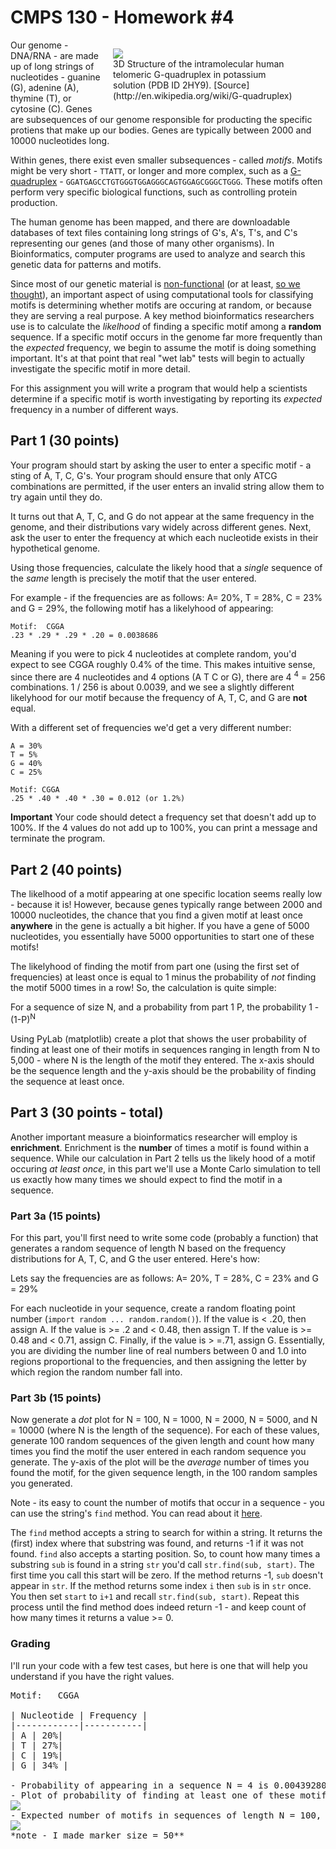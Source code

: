 # CMPS 130 - Homework #4

<figure style="width:300px; margin-left:1em;margin-bottom:1em;float:right">
  <img src="quad.gif" />
  <figcaption>3D Structure of the intramolecular human telomeric G-quadruplex in potassium solution (PDB ID 2HY9).  [Source](http://en.wikipedia.org/wiki/G-quadruplex)</figcaption>
</figure>
Our genome - DNA/RNA - are made up of long strings of nucleotides - guanine (G), adenine (A), thymine (T), or cytosine (C).  Genes are subsequences of our genome responsible for producting the specific protiens that make up our bodies.  Genes are typically between 2000 and 10000 nucleotides long.

Within genes, there exist even smaller subsequences - called *motifs*.  Motifs might be very short - `TTATT`, or longer and more complex, such as a [G-quadruplex](http://en.wikipedia.org/wiki/G-quadruplex) - `GGATGAGCCTGTGGGTGGAGGGCAGTGGAGCGGGCTGGG`.  These motifs often perform very specific biological functions, such as controlling protein production.

The human genome has been mapped, and there are downloadable databases of text files containing long strings of G's, A's, T's, and C's representing our genes (and those of many other organisms).  In Bioinformatics, computer programs are used to analyze and search this genetic data for patterns and motifs.

Since most of our genetic material is [non-functional](http://en.wikipedia.org/wiki/Noncoding_DNA) (or at least, [so we thought](http://healthland.time.com/2012/09/06/junk-dna-not-so-useless-after-all/)), an important aspect of using computational tools for classifying motifs is determining whether motifs are occuring at random, or because they are serving a real purpose.  A key method bioinformatics researchers use is to calculate the *likelhood* of finding a specific motif among a **random** sequence.  If a specific motif occurs in the genome far more frequently than the *expected* frequency, we begin to assume the motif is doing something important.  It's at that point that real "wet lab" tests will begin to actually investigate the specific motif in more detail.

For this assignment you will write a program that would help a scientists determine if a specific motif is worth investigating by reporting its *expected* frequency in a number of different ways.

## Part 1 (30 points)
Your program should start by asking the user to enter a specific motif - a sting of A, T, C, G's.  Your program should ensure that only ATCG combinations are permitted, if the user enters an invalid string allow them to try again until they do.

It turns out that A, T, C, and G do not appear at the same frequency in the genome, and their distributions vary widely across different genes.  Next, ask the user to enter the frequency at which each nucleotide exists in their hypothetical genome.  

Using those frequencies, calculate the likely hood that a *single* sequence of the *same* length is precisely the motif that the user entered.

For example - if the frequencies are as follows:  A= 20%, T = 28%, C = 23% and G = 29%, the following motif has a likelyhood of appearing:

```
Motif:  CGGA
.23 * .29 * .29 * .20 = 0.0038686
```
Meaning if you were to pick 4 nucleotides at complete random, you'd expect to see CGGA roughly 0.4% of the time. This makes intuitive sense, since there are 4 nucleotides and 4 options (A T C or G), there are 4 <sup>4</sup> = 256 combinations.  1 / 256 is about 0.0039, and we see a slightly different likelyhood for our motif because the frequency of A, T, C, and G are **not** equal.

With a different set of frequencies we'd get a very different number:
```
A = 30%
T = 5%
G = 40%
C = 25%

Motif: CGGA
.25 * .40 * .40 * .30 = 0.012 (or 1.2%)
```
**Important** Your code should detect a frequency set that doesn't add up to 100%.  If the 4 values do not add up to 100%, you can print a message and terminate the program.

## Part 2 (40 points)
The likelhood of a motif appearing at one specific location seems really low - because it is!  However, because genes typically range between 2000 and 10000 nucleotides, the chance that you find a given motif at least once **anywhere** in the gene is actually a bit higher.  If you have a gene of 5000 nucleotides, you essentially have 5000 opportunities to start one of these motifs!  

The likelyhood of finding the motif from part one (using the first set of frequencies) at least once is equal to 1 minus the probability of *not* finding the motif 5000 times in a row!  So, the calculation is quite simple:

For a sequence of size N, and a probability from part 1 P, the probability 1 - (1-P)<sup>N

Using PyLab (matplotlib) create a plot that shows the user probability of finding at least one of their motifs in sequences ranging in length from N to 5,000 - where N is the length of the motif they entered.  The x-axis should be the sequence length and the y-axis should be the probability of finding the sequence at least once.

## Part 3 (30 points - total)
Another important measure a bioinformatics researcher will employ is **enrichment**.  Enrichment is the **number** of times a motif is found within a sequence.  While our calculation in Part 2 tells us the likely hood of a motif occuring *at least once*, in this part we'll use a Monte Carlo simulation to tell us exactly how many times we should expect to find the motif in a sequence.

### Part 3a (15 points)
For this part, you'll first need to write some code (probably a function) that generates a random sequence of length N based on the frequency distributions for A, T, C, and G the user entered.  Here's how:

Lets say the frequencies are as follows:  A= 20%, T = 28%, C = 23% and G = 29%

For each nucleotide in your sequence, create a random floating point number (`import random ... random.random()`).  If the value is < .20, then assign A. If the value is >= .2 and < 0.48, then assign T.  If the value is >= 0.48 and < 0.71, assign C.  Finally, if the value is > =.71, assign G.  Essentially, you are dividing the number line of real numbers between 0 and 1.0 into regions proportional to the frequencies, and then assigning the letter by which region the random number fall into.

### Part 3b (15 points)
Now generate a *dot* plot for N = 100, N = 1000, N = 2000, N = 5000, and N = 10000 (where N is the length of the sequence).  For each of these values, generate 100 random sequences of the given length and count how many times you find the motif the user entered in each random sequence you generate.  The y-axis of the plot will be the *average* number of times you found the motif, for the given sequence length, in the 100 random samples you generated.

Note - its easy to count the number of motifs that occur in a sequence - you can use the string's `find` method.  You can read about it [here](https://docs.python.org/release/3.1.3/library/stdtypes.html#str.find).

The `find` method accepts a string to search for within a string.  It returns the (first) index where that substring was found, and returns -1 if it was not found.  `find` also accepts a starting position.  So, to count how many times a substring `sub` is found in a string `str` you'd call `str.find(sub, start)`.  The first time you call this start will be zero.  If the method returns -1, `sub` doesn't appear in `str`.  If the method returns some index `i` then `sub` is in `str` once.  You then set `start` to `i+1` and recall `str.find(sub, start)`.  Repeat this process until the find method does indeed return -1 - and keep count of how many times it returns a value >= 0.

### Grading
I'll run your code with a few test cases, but here is one that will help you understand if you have the right values.

<pre>
Motif:   CGGA

| Nucleotide | Frequency |
|------------|-----------|
| A | 20%|
| T | 27%|
| C | 19%|
| G | 34% |

- Probability of appearing in a sequence N = 4 is 0.004392800000000001 ( 0.4392800000000001 %)
- Plot of probability of finding at least one of these motifs in a sequences of length N to 10,000
<img src="part2.png"/>
- Expected number of motifs in sequences of length N = 100, N = 1000, N = 2000, N = 5000, and N = 10000
<img src="part3.png"/>
*note - I made marker size = 50**
</pre>
```
